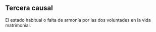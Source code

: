## Tercera causal
El estado habitual o falta de armonía por las dos voluntades en la vida matrimonial.


